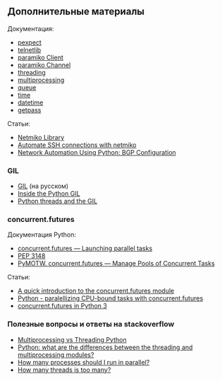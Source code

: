 ## Дополнительные материалы

Документация:

* [pexpect](https://pexpect.readthedocs.io/en/stable/index.html)
* [telnetlib](https://docs.python.org/3/library/telnetlib.html)
* [paramiko Client](http://docs.paramiko.org/en/2.0/api/client.html)
* [paramiko Channel](http://docs.paramiko.org/en/2.0/api/channel.html)
* [threading](https://docs.python.org/3/library/threading.html)
* [multiprocessing](https://docs.python.org/3/library/multiprocessing.html)
* [queue](https://docs.python.org/3/library/queue.html)
* [time](https://docs.python.org/3/library/time.html)
* [datetime](https://docs.python.org/3/library/datetime.html)
* [getpass](https://docs.python.org/3/library/getpass.html)

Статьи:
* [Netmiko Library](https://pynet.twb-tech.com/blog/automation/netmiko.html)
* [Automate SSH connections with netmiko](https://codingnetworker.com/2016/03/automate-ssh-connections-with-netmiko/)
* [Network Automation Using Python: BGP Configuration](http://www.networkcomputing.com/networking/network-automation-using-python-bgp-configuration/1423704194)

### GIL

* [GIL](http://asvetlov.blogspot.com/2011/07/gil.html) (на русском)
* [Inside the Python GIL](http://www.dabeaz.com/python/GIL.pdf)
* [Python threads and the GIL](http://jessenoller.com/blog/2009/02/01/python-threads-and-the-global-interpreter-lock)

### concurrent.futures

Документация Python:

* [concurrent.futures — Launching parallel tasks](https://docs.python.org/3/library/concurrent.futures.html)
* [PEP 3148](https://www.python.org/dev/peps/pep-3148/)
* [PyMOTW. concurrent.futures — Manage Pools of Concurrent Tasks](https://pymotw.com/3/concurrent.futures/index.html)

Статьи:

* [A quick introduction to the concurrent.futures module](http://masnun.com/2016/03/29/python-a-quick-introduction-to-the-concurrent-futures-module.html)
* [Python - paralellizing CPU-bound tasks with concurrent.futures](http://eli.thegreenplace.net/2013/01/16/python-paralellizing-cpu-bound-tasks-with-concurrent-futures)
* [concurrent.futures in Python 3](https://www.ploggingdev.com/2017/01/concurrent.futures-in-python-3/)

### Полезные вопросы и ответы на stackoverflow

* [Multiprocessing vs Threading Python](http://stackoverflow.com/questions/3044580/multiprocessing-vs-threading-python)
* [Python: what are the differences between the threading and multiprocessing modules?](http://stackoverflow.com/questions/18114285/python-what-are-the-differences-between-the-threading-and-multiprocessing-modul)
* [How many processes should I run in parallel?](https://stackoverflow.com/a/23816818)
* [How many threads is too many?](https://stackoverflow.com/questions/481970/how-many-threads-is-too-many)

